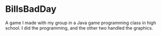 # BillsBadDay
A game I made with my group in a Java game programming class in high school. I did the programming, and the other two handled the graphics.
